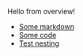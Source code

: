 Hello from overview!

- [Some markdown](Markdown.md)
- [Some code](Code.md)
- [Test nesting](Some_Subcategory/A_Topic.md)
